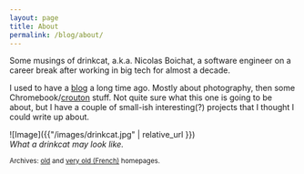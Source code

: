 ```yaml
---
layout: page
title: About
permalink: /blog/about/
---
```


Some musings of drinkcat, a.k.a. Nicolas Boichat, a software engineer
on a career break after working in big tech for almost a decade.

I used to have a [blog](https://drinkcat.blogspot.com/) a long time
ago. Mostly about photography, then some Chromebook/[crouton](https://github.com/dnschneid/crouton) stuff.
Not quite sure what this one is going to be about, but I have a
couple of small-ish interesting(?) projects that I thought I could
write up about.

![Image]({{"/images/drinkcat.jpg" | relative_url }})  
*What a drinkcat may look like.*

<small>Archives: [old](https://www.boichat.ch/nicolas/old2index.html)
and [very old (French)](https://www.boichat.ch/nicolas/oldindex.html)
homepages.</small>
